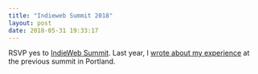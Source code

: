 ```yaml
---
title: "Indieweb Summit 2018"
layout: post
date: 2018-05-31 19:33:17
---
```

RSVP <span class="p-rsvp">yes</span> to <a href="https://2018.indieweb.org/" rel="in-reply-to" class="u-in-reply-to">IndieWeb Summit</a>.  Last year, I <a href="https://herestomwiththeweather.com/2017/07/03/indieweb-summit-thoughts/">wrote about my experience</a> at the previous summit in Portland.
<a class="p-author h-card" href="https://herestomwiththeweather.com/" style="display: none;"><img src="https://avatars2.githubusercontent.com/u/16299?v=3&s=460" class="u-photo" /><span class="p-name">Tom Brown</span></a>

